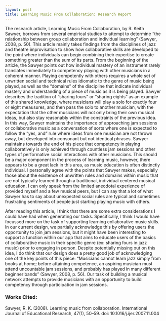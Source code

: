 ```yaml
---
layout: post
title: Learning Music From Collaboration: Research Report
---
```


   The research article, Learning Music From Collaboration, by R. Keith Sawyer, borrows from several empirical studies to attempt to determine “the relationship between group collaboration and individual learning” (Sawyer, 2008, p. 50). This article mainly takes findings from the disciplines of jazz and theatre improvisation to show how collaborative skills are developed to the point where individuals can begin combining their expertise to create something greater than the sum of its parts. From the beginning of the article, the Sawyer points out how individual mastery of an instrument rarely translates immediately to competency playing with other musicians in a coherent manner. Playing competently with others requires a whole set of unwritten social and technical rules idiomatic to the genre of music being played, as well as the “domains” of the discipline that indicate individual mastery and understanding of a piece of music as it is being played. Sawyer describes the tradition of “sharing fours” or “sharing eights” as an example of this shared knowledge, where musicians will play a solo for exactly four or eight meausures, and then pass the solo to another musician, with the expectation that the other musicians will not only bring their own musical ideas, but also stay reasonably within the constraints of the previous idea. In this way, Sawyer maintains the importance of approaching jam sessions or collaborative music as a conversation of sorts where one is expected to follow the “yes, and” rule where ideas from one musician are not thrown away, but developed into consonant but not identical phrases.
   Sawyer maintains towards the end of his piece that competency in playing collaboratively is only achieved through countless jam sessions and other types of performative social interactions with other musicians. This should be a major component in the process of learning music, however, there appears to be a great lack in this area, as music education is often distinctly individual. 
I personally agree with the points that Sawyer makes, especially those about the existence of unwritten rules and domains within music that are not typically learned through a traditional, individual centered musical education. I can only speak from the limited anecdotal experience of provided myself and a few musical peers, but I can say that a lot of what Sawyer has to say about unexpected social rules are typical and sometimes frustrating sentiments of people just starting playing music with others.

   After reading this article, I think that there are some extra considerations I could have had when generating our tasks. Specifically, I think I would have focussed more on the task of supporting learning collaborative music skills. In our current design, we partially acknowledge this by offering users the opportunity to join jam sessions, but it might have been interesting to support a function within our app that aims to educate users of the basics of collaborative music in their specific genre (ex: sharing fours in jazz music) prior to engaging in person. Despite potentially missing out on this idea, I do think that our design does a pretty good job of acknowledging one of the key points of this piece: 
   “Musicians cannot learn jazz simply from books at home; before attaining competence, an aspiring musician must attend 
    uncountable jam sessions, and probably has played in many different beginner bands” (Sawyer, 2008, p. 56).
Our task of building a musical network attempts to provide musicians with an opportunity to build competency through participation in jam sessions.

### Works Cited:
Sawyer, R. K. (2008). Learning music from collaboration. International Journal of 
   Educational Research, 47(1), 50–59. doi: 10.1016/j.ijer.2007.11.004

